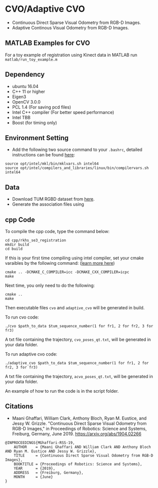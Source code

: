 # CVO/Adaptive CVO
* Continuous Direct Sparse Visual Odometry from RGB-D Images.
* Adaptive Continous Visual Odometry from RGB-D Images.

## MATLAB Examples for CVO
For a toy example of registration using Kinect data in MATLAB run `matlab/run_toy_example.m`

## Dependency
* ubuntu 16.04
* C++ 11 or higher
* Eigen3
* OpenCV 3.0.0
* PCL 1.4 (For saving pcd files)
* Intel C++ compiler (For better speed performance)
* Intel TBB
* Boost (for timing only)

## Environment Setting
* Add the following two source command to your ```.bashrc```, detailed instructions can be found [here](https://software.intel.com/en-us/articles/setting-up-the-build-environment-for-using-intel-c-or-fortran-compilers):

```
source opt/intel/mkl/bin/mklvars.sh intel64
source opt/intel/compilers_and_libraries/linux/bin/compilervars.sh intel64
``` 

## Data
* Download TUM RGBD dataset from [here](https://vision.in.tum.de/data/datasets/rgbd-dataset/download).
* Generate the association files using 

## cpp Code
To compile the cpp code, type the command below:
``` 
cd cpp/rkhs_se3_registration
mkdir build
cd build
```
If this is your first time compiling using intel compiler, set your cmake varaibles by the following command: ([learn more here](https://gitlab.kitware.com/cmake/community/wikis/FAQ#how-do-i-use-a-different-compiler))
```
cmake .. -DCMAKE_C_COMPILER=icc -DCMAKE_CXX_COMPILER=icpc
make
```
Next time, you only need to do the following:
```
cmake ..
make
```
Then executable files ```cvo``` and ```adaptive_cvo``` will be generated in build.

To run cvo code: 
```
./cvo $path_to_data $tum_sequence_number(1 for fr1, 2 for fr2, 3 for fr3)
```
A txt file containing the trajectory, ```cvo_poses_qt.txt```, will be generated in your data folder.

To run adaptive cvo code:
```
./adaptive_cvo $path_to_data $tum_sequence_number(1 for fr1, 2 for fr2, 3 for fr3)
```
A txt file containing the trajectory, ```acvo_poses_qt.txt```, will be generated in your data folder.

An example of how to run the code is in the script folder.

## Citations
* Maani Ghaffari, William Clark, Anthony Bloch, Ryan M. Eustice, and Jessy W. Grizzle. "Continuous Direct Sparse Visual Odometry from RGB-D Images," in Proceedings of Robotics: Science and Systems, Freiburg, Germany, June 2019. https://arxiv.org/abs/1904.02266
```
@INPROCEEDINGS{MGhaffari-RSS-19, 
    AUTHOR    = {Maani Ghaffari AND William Clark AND Anthony Bloch AND Ryan M. Eustice AND Jessy W. Grizzle}, 
    TITLE     = {Continuous Direct Sparse Visual Odometry from RGB-D Images}, 
    BOOKTITLE = {Proceedings of Robotics: Science and Systems}, 
    YEAR      = {2019}, 
    ADDRESS   = {Freiburg, Germany}, 
    MONTH     = {June} 
} 
```


